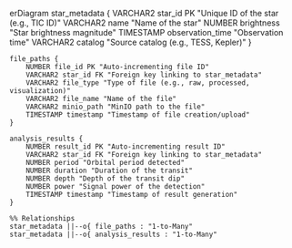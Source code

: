 erDiagram
    star_metadata {
        VARCHAR2 star_id PK "Unique ID of the star (e.g., TIC ID)"
        VARCHAR2 name "Name of the star"
        NUMBER brightness "Star brightness magnitude"
        TIMESTAMP observation_time "Observation time"
        VARCHAR2 catalog "Source catalog (e.g., TESS, Kepler)"
    }

    file_paths {
        NUMBER file_id PK "Auto-incrementing file ID"
        VARCHAR2 star_id FK "Foreign key linking to star_metadata"
        VARCHAR2 file_type "Type of file (e.g., raw, processed, visualization)"
        VARCHAR2 file_name "Name of the file"
        VARCHAR2 minio_path "MinIO path to the file"
        TIMESTAMP timestamp "Timestamp of file creation/upload"
    }

    analysis_results {
        NUMBER result_id PK "Auto-incrementing result ID"
        VARCHAR2 star_id FK "Foreign key linking to star_metadata"
        NUMBER period "Orbital period detected"
        NUMBER duration "Duration of the transit"
        NUMBER depth "Depth of the transit dip"
        NUMBER power "Signal power of the detection"
        TIMESTAMP timestamp "Timestamp of result generation"
    }

    %% Relationships
    star_metadata ||--o{ file_paths : "1-to-Many"
    star_metadata ||--o{ analysis_results : "1-to-Many"
